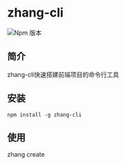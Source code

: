 # zhang-cli
![Npm 版本](https://img.shields.io/badge/zhang-cli_v0.0.1-green)
## 简介
zhang-cli快速搭建前端项目的命令行工具


## 安装
```
npm install -g zhang-cli
```

## 使用
zhang create
